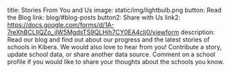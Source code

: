 title: Stories From You and Us
image: static/img/lightbulb.png
button: Read the Blog
link: blog/#blog-posts
button2: Share with Us
link2: https://docs.google.com/forms/d/1A-7reXhBCLIIQZo_jlW5MgdsTS9QLHih7CY0EA4cIj0/viewform
description: Read our blog and find out about our progress and the latest stories of schools in Kibera. We would also love to hear from you! Contribute a story, update school data, or share another data source. Comment on a school profile if you would like to share your thoughts about the schools you know.
